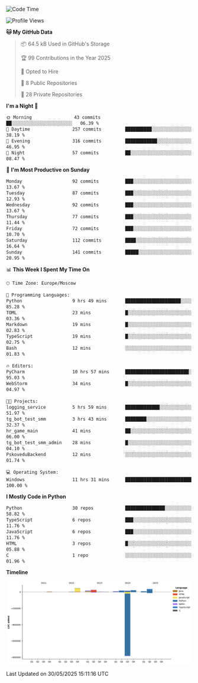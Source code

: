 <!--START_SECTION:waka-->
![Code Time](http://img.shields.io/badge/Code%20Time-681%20hrs-blue)

![Profile Views](http://img.shields.io/badge/Profile%20Views-0-blue)

**🐱 My GitHub Data** 

> 📦 64.5 kB Used in GitHub's Storage 
 > 
> 🏆 99 Contributions in the Year 2025
 > 
> 💼 Opted to Hire
 > 
> 📜 8 Public Repositories 
 > 
> 🔑 28 Private Repositories 
 > 
**I'm a Night 🦉** 

```text
🌞 Morning                43 commits          ██░░░░░░░░░░░░░░░░░░░░░░░   06.39 % 
🌆 Daytime                257 commits         ██████████░░░░░░░░░░░░░░░   38.19 % 
🌃 Evening                316 commits         ████████████░░░░░░░░░░░░░   46.95 % 
🌙 Night                  57 commits          ██░░░░░░░░░░░░░░░░░░░░░░░   08.47 % 
```
📅 **I'm Most Productive on Sunday** 

```text
Monday                   92 commits          ███░░░░░░░░░░░░░░░░░░░░░░   13.67 % 
Tuesday                  87 commits          ███░░░░░░░░░░░░░░░░░░░░░░   12.93 % 
Wednesday                92 commits          ███░░░░░░░░░░░░░░░░░░░░░░   13.67 % 
Thursday                 77 commits          ███░░░░░░░░░░░░░░░░░░░░░░   11.44 % 
Friday                   72 commits          ███░░░░░░░░░░░░░░░░░░░░░░   10.70 % 
Saturday                 112 commits         ████░░░░░░░░░░░░░░░░░░░░░   16.64 % 
Sunday                   141 commits         █████░░░░░░░░░░░░░░░░░░░░   20.95 % 
```


📊 **This Week I Spent My Time On** 

```text
🕑︎ Time Zone: Europe/Moscow

💬 Programming Languages: 
Python                   9 hrs 49 mins       █████████████████████░░░░   85.28 % 
TOML                     23 mins             █░░░░░░░░░░░░░░░░░░░░░░░░   03.36 % 
Markdown                 19 mins             █░░░░░░░░░░░░░░░░░░░░░░░░   02.83 % 
TypeScript               19 mins             █░░░░░░░░░░░░░░░░░░░░░░░░   02.75 % 
Bash                     12 mins             ░░░░░░░░░░░░░░░░░░░░░░░░░   01.83 % 

🔥 Editors: 
PyCharm                  10 hrs 57 mins      ████████████████████████░   95.03 % 
WebStorm                 34 mins             █░░░░░░░░░░░░░░░░░░░░░░░░   04.97 % 

🐱‍💻 Projects: 
logging_service          5 hrs 59 mins       █████████████░░░░░░░░░░░░   51.97 % 
tg_bot_test_smm          3 hrs 43 mins       ████████░░░░░░░░░░░░░░░░░   32.37 % 
hr_game_main             41 mins             ██░░░░░░░░░░░░░░░░░░░░░░░   06.00 % 
tg_bot_test_smm_admin    28 mins             █░░░░░░░░░░░░░░░░░░░░░░░░   04.10 % 
PskoveduBackend          12 mins             ░░░░░░░░░░░░░░░░░░░░░░░░░   01.74 % 

💻 Operating System: 
Windows                  11 hrs 31 mins      █████████████████████████   100.00 % 
```

**I Mostly Code in Python** 

```text
Python                   30 repos            ███████████████░░░░░░░░░░   58.82 % 
TypeScript               6 repos             ███░░░░░░░░░░░░░░░░░░░░░░   11.76 % 
JavaScript               6 repos             ███░░░░░░░░░░░░░░░░░░░░░░   11.76 % 
HTML                     3 repos             █░░░░░░░░░░░░░░░░░░░░░░░░   05.88 % 
C                        1 repo              ░░░░░░░░░░░░░░░░░░░░░░░░░   01.96 % 
```



**Timeline**

![Lines of Code chart](https://raw.githubusercontent.com/adlemx/adlemx/main/assets/bar_graph.png)


 Last Updated on 30/05/2025 15:11:16 UTC
<!--END_SECTION:waka-->
